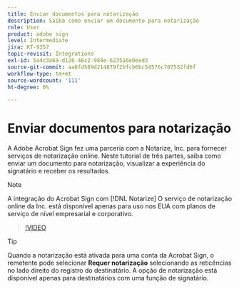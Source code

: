 ```yaml
---
title: Enviar documentos para notarização
description: Saiba como enviar um documento para notarização
role: User
product: adobe sign
level: Intermediate
jira: KT-9357
topic-revisit: Integrations
exl-id: 5a4c3a69-d126-46c2-984e-623516e0eed3
source-git-commit: aa8fd589d214879f2bfcb6bc54576c707532fd6f
workflow-type: tm+mt
source-wordcount: '111'
ht-degree: 0%

---
```


# Enviar documentos para notarização

A Adobe Acrobat Sign fez uma parceria com a Notarize, Inc. para fornecer serviços de notarização online. Neste tutorial de três partes, saiba como enviar um documento para notarização, visualizar a experiência do signatário e receber os resultados.

>[!NOTE]
>
>A integração do Acrobat Sign com [!DNL Notarize] O serviço de notarização online da Inc. está disponível apenas para uso nos EUA com planos de serviço de nível empresarial e corporativo.

>[!VIDEO](https://video.tv.adobe.com/v/341029?quality=12&learn=on&hidetitle=true)

>[!TIP]
>
>Quando a notarização está ativada para uma conta da Acrobat Sign, o remetente pode selecionar **Requer notarização** selecionando as reticências no lado direito do registro do destinatário. A opção de notarização está disponível apenas para destinatários com uma função de signatário.
